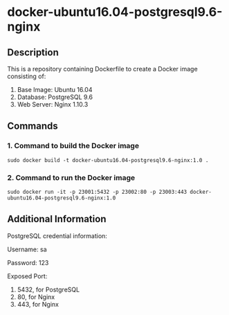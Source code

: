 # docker-ubuntu16.04-postgresql9.6-nginx

## Description

This is a repository containing Dockerfile to create a Docker image consisting of:
1. Base Image: Ubuntu 16.04
2. Database: PostgreSQL 9.6
3. Web Server: Nginx 1.10.3

## Commands

### 1. Command to build the Docker image
```
sudo docker build -t docker-ubuntu16.04-postgresql9.6-nginx:1.0 .
```
### 2. Command to run the Docker image
```
sudo docker run -it -p 23001:5432 -p 23002:80 -p 23003:443 docker-ubuntu16.04-postgresql9.6-nginx:1.0
```
## Additional Information

PostgreSQL credential information:

Username: sa

Password: 123

Exposed Port:
1. 5432, for PostgreSQL
2. 80, for Nginx
3. 443, for Nginx